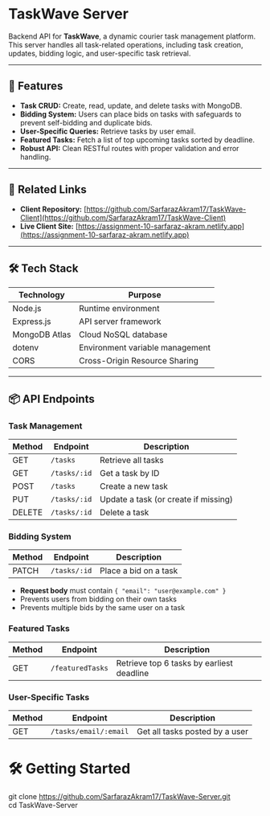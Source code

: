 # TaskWave Server

Backend API for **TaskWave**, a dynamic courier task management platform.  
This server handles all task-related operations, including task creation, updates, bidding logic, and user-specific task retrieval.

---

## 🌟 Features

- **Task CRUD:** Create, read, update, and delete tasks with MongoDB.
- **Bidding System:** Users can place bids on tasks with safeguards to prevent self-bidding and duplicate bids.
- **User-Specific Queries:** Retrieve tasks by user email.
- **Featured Tasks:** Fetch a list of top upcoming tasks sorted by deadline.
- **Robust API:** Clean RESTful routes with proper validation and error handling.

---

## 🔗 Related Links

- **Client Repository:** [https://github.com/SarfarazAkram17/TaskWave-Client](https://github.com/SarfarazAkram17/TaskWave-Client)
- **Live Client Site:** [https://assignment-10-sarfaraz-akram.netlify.app](https://assignment-10-sarfaraz-akram.netlify.app)

---

## 🛠 Tech Stack

| Technology    | Purpose                         |
| ------------- | ------------------------------- |
| Node.js       | Runtime environment             |
| Express.js    | API server framework            |
| MongoDB Atlas | Cloud NoSQL database            |
| dotenv        | Environment variable management |
| CORS          | Cross-Origin Resource Sharing   |

---

## 📦 API Endpoints

### Task Management

| Method | Endpoint     | Description                          |
| ------ | ------------ | ------------------------------------ |
| GET    | `/tasks`     | Retrieve all tasks                   |
| GET    | `/tasks/:id` | Get a task by ID                     |
| POST   | `/tasks`     | Create a new task                    |
| PUT    | `/tasks/:id` | Update a task (or create if missing) |
| DELETE | `/tasks/:id` | Delete a task                        |

### Bidding System

| Method | Endpoint     | Description           |
| ------ | ------------ | --------------------- |
| PATCH  | `/tasks/:id` | Place a bid on a task |

- **Request body** must contain `{ "email": "user@example.com" }`
- Prevents users from bidding on their own tasks
- Prevents multiple bids by the same user on a task

### Featured Tasks

| Method | Endpoint         | Description                               |
| ------ | ---------------- | ----------------------------------------- |
| GET    | `/featuredTasks` | Retrieve top 6 tasks by earliest deadline |

### User-Specific Tasks

| Method | Endpoint              | Description                    |
| ------ | --------------------- | ------------------------------ |
| GET    | `/tasks/email/:email` | Get all tasks posted by a user |

# 🛠️ Getting Started

git clone https://github.com/SarfarazAkram17/TaskWave-Server.git <br />
cd TaskWave-Server
